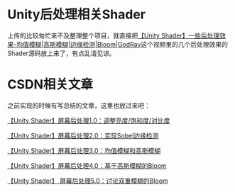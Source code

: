 # Unity后处理相关Shader
上传的比较匆忙来不及整理整个项目，就直接把[【Unity Shader】一些后处理效果-均值模糊|高斯模糊|边缘检测|Bloom|GodRay](https://www.bilibili.com/video/BV1hG4y1f7je/?spm_id_from=333.999.0.0&vd_source=df915e2f42f68699ce7f9d08e53731c5)这个视频里的几个后处理效果的Shader源码放上来了，有点乱请见谅。
# CSDN相关文章
之前实现的时候有写总结的文章，这里也放过来吧：

[【Unity Shader】屏幕后处理1.0：调整亮度/饱和度/对比度](https://blog.csdn.net/qq_41835314/article/details/127602308?spm=1001.2014.3001.5501)

[【Unity Shader】屏幕后处理2.0：实现Sobel边缘检测](https://blog.csdn.net/qq_41835314/article/details/127606113)

[【Unity Shader】屏幕后处理3.0：均值模糊和高斯模糊](https://blog.csdn.net/qq_41835314/article/details/127625084)

[【Unity Shader】屏幕后处理4.0：基于高斯模糊的Bloom](https://blog.csdn.net/qq_41835314/article/details/127836837)

[【Unity Shader】 屏幕后处理5.0：讨论双重模糊的Bloom](https://blog.csdn.net/qq_41835314/article/details/127986418)

